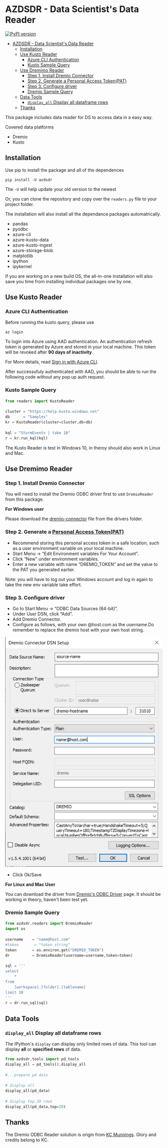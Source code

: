 # AZDSDR - Data Scientist's Data Reader

[![PyPI version](https://badge.fury.io/py/azdsdr.svg)](https://badge.fury.io/py/azdsdr)

- [AZDSDR - Data Scientist's Data Reader](#azdsdr---data-scientists-data-reader)
  - [Installation](#installation)
  - [Use Kusto Reader](#use-kusto-reader)
    - [Azure CLI Authentication](#azure-cli-authentication)
    - [Kusto Sample Query](#kusto-sample-query)
  - [Use Dremimo Reader](#use-dremimo-reader)
    - [Step 1. Install Dremio Connector](#step-1-install-dremio-connector)
    - [Step 2. Generate a Personal Access Token(PAT)](#step-2-generate-a-personal-access-tokenpat)
    - [Step 3. Configure driver](#step-3-configure-driver)
    - [Dremio Sample Query](#dremio-sample-query)
  - [Data Tools](#data-tools)
    - [`display_all` Display all dataframe rows](#display_all-display-all-dataframe-rows)
  - [Thanks](#thanks)

This package includes data reader for DS to access data in a easy way. 

Covered data platforms 

* Dremio
* Kusto

## Installation

Use pip to install the package and all of the dependences

```
pip install -U azdsdr
```

The `-U` will help update your old version to the newest

Or, you can clone the repository and copy over the `readers.py` file to your project folder.  

The installation will also install all the dependance packages automatrically.

* pandas
* pyodbc
* azure-cli
* azure-kusto-data
* azure-kusto-ingest
* azure-storage-blob
* matplotlib
* ipython
* ipykernel

If you are working on a new build OS, the all-in-one installation will also save you time from installing individual packages one by one. 



## Use Kusto Reader

### Azure CLI Authentication

Before running the kusto query, please use 

```
az login
```

To login into Azure using AAD authentication. An authentication refresh token is generated by Azure and stored in your local machine. This token will be revoked after **90 days of inactivity**. 

For More details, read [Sign in with Azure CLI](https://learn.microsoft.com/en-us/cli/azure/authenticate-azure-cli).

After successufuly authenticated with AAD, you should be able to run the following code without any pop up auth request. 

### Kusto Sample Query

```python 
from readers import KustoReader

cluster = "https://help.kusto.windows.net"
db      = "Samples"
kr = KustoReader(cluster=cluster,db=db)

kql = "StormEvents | take 10"
r = kr.run_kql(kql)
```

The Kusto Reader is test in Windows 10, in theroy should also work in Linux and Mac. 

## Use Dremimo Reader

### Step 1. Install Dremio Connector

You will need to install the Dremio ODBC driver first to use `DremioReader` from this package. 

**For Windows user**

Please download the [dremio-connector](https://github.com/xhinker/azdsdr/tree/main/drivers) file from the drivers folder. 


### Step 2. Generate a [Personal Access Token(PAT)](https://docs.dremio.com/cloud/security/authentication/personal-access-token/#creating-a-token)

- Recommend storing this personal access token in a safe location, such as a user environment variable on your local machine.  
- Start Menu -> “Edit Environment variables For Your Account”.  
- Click “New” under environment variables.  
- Enter a new variable with name “DREMIO_TOKEN” and set the value to the PAT you generated earlier.  

Note: you will have to log out your Windows account and log in again to take the new env variable take effort.

### Step 3. Configure driver
- Go to Start Menu -> “ODBC Data Sources (64-bit)”.
- Under User DSN, click “Add”.
- Add Dremio Connector.
- Configure as follows, with your own <alias>@host.com as the username.Do remember to replace the dremio host with your own host string. 

![](https://github.com/xhinker/azdsdr/blob/main/README/2022-09-29-13-26-26.png)

- Click Ok/Save

**For Linux and Mac User**

You can download the driver from [Dremio's ODBC Driver](https://www.dremio.com/drivers/odbc/) page. It should be working in theory, haven't been test yet. 

### Dremio Sample Query

```python
from azdsdr.readers import DremioReader
import os

username    = "name@host.com"
#token       = "token string"
token       = os.environ.get("DREMIO_TOKEN") 
dr          = DremioReader(username=username,token=token)

sql = '''
select 
    * 
from 
    [workspace].[folder].[tablename]
limit 10
'''
r = dr.run_sql(sql)
```

## Data Tools

### `display_all` Display all dataframe rows

The IPython's `display` can display only limited rows of data. This tool can display **all** or **specified rows** of data. 

```python
from azdsdr.tools import pd_tools
display_all = pd_tools().display_all

#...prepare pd data

# display all 
display_all(pd_data)

# display top 20 rows
display_all(pd_data,top=20)
```

## Thanks

The Dremio ODBC Reader solution is origin from [KC Munnings](https://github.com/kcm117). Glory and credits belong to KC. 
